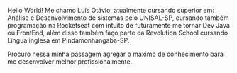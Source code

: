 Hello World!
Me chamo Luís Otávio, atualmente cursando superior em: Análise e Desenvolvimento de sistemas pelo UNISAL-SP, cursando também programação na Rocketseat com intuito de futuramente me tornar Dev Java ou FrontEnd, além disso também faço parte da Revolution School cursando Língua inglesa em Pindamonhangaba-SP.


Procuro nessa minha passagem agregar o máximo de conhecimento para me desenvolver melhor profissionalmente.


